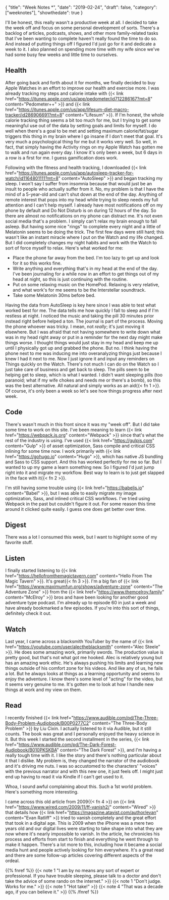 {
  "title": "Week Notes *",
  "date": "2019-02-24",
  "draft": false,
  "category": ["weeknotes"],
  "showthedate": true
}

I'll be honest, this really wasn't a productive week at all. I decided to take the week off and focus on some personal development of sorts. There's a backlog of articles, podcasts, shows, and other more family-related tasks that I've been wanting to complete haven't really found the time to do so. And instead of putting things off I figured I'd just go for it and dedicate a week to it. I also planned on spending more time with my wife since we've had some busy few weeks and little time to ourselves.

## Health
After going back and forth about it for months, we finally decided to buy Apple Watches in an effort to improve our health and exercise more. I was already tracking my steps and calorie intake with {{< link href="https://itunes.apple.com/us/app/pedometer/id712286167?mt=8" content="Pedometer++" >}} and {{< link href="https://itunes.apple.com/us/app/lifesum-diet-macro-tracker/id286906691?mt=8" content="Lifesum" >}}. If I'm honest, the whole calorie tracking thing seems a bit too much for me, but I trying to get some meaningful use out of the data by setting goals and limits for myself. I do well when there's a goal to be met and setting maximum calorie/fat/sugar triggers this thing in my brain where I go insane if I don't meet that goal. It's very much a psychological thing for me but it works very well. So well, in fact, that simply having the Activity rings on my Apple Watch has gotten me to walk and run again every day. I know it's only been a week, but 6 days in a row is a first for me. I guess gamification does work.

Following with the fitness and health tracking, I downloaded {{< link href="https://itunes.apple.com/us/app/autosleep-tracker-for-watch/id1164801111?mt=8" content="AutoSleep" >}} and began tracking my sleep. I won't say I suffer from insomnia because that would just be an insult to people who actually suffer from it. No, my problem is that I have the mind of a 5-year-old and can't shut down at the end of the day. Anything of remote interest that pops into my head while trying to sleep needs my full attention and I can't help myself. I already have most notifications off on my phone by default and Do Not Disturb is on during 12 hours of the day. So there are almost no notifications on my phone can distract me. It's not even social media that's a problem. I simply can't relax my brain enough to fall asleep. But having some nice "rings" to complete every night and a little of Melatonin seems to be doing the trick. The first few days were still hard; this wasn't like an instant miracle where I put on the Watch and my life changed. But I did completely changes my night habits and work with the Watch to sort of force myself to relax. Here's what worked for me:
- Place the phone far away from the bed. I'm too lazy to get up and look for it so this works fine.
- Write anything and everything that's in my head at the end of the day. I've been journaling for a while now in an effort to get things out of my head at night, so this is just continuing with the routine.
- Put on some relaxing music on the HomePod. Relaxing is very relative, and what work's for me seems to be the Interstellar soundtrack.
- Take some Melatonin 30ms before bed.

Having the data from AutoSleep is key here since I was able to test what worked best for me. The data tells me how quickly I fall to sleep and if I'm restless at night. I noticed the music and taking the pill 30 minutes prior instead right before helped a ton. The journal is part of the process. Moving the phone whoever was tricky. I mean, not *really*; it's just moving it elsewhere. But I was afraid that not having somewhere to write down what was in my head right away or put in a reminder for the next day might make things worse. I thought things would just stay in my head and keep me up until I physically got up and grabbed the phone. But no. I think having the phone next to me was inducing me into overanalyzing things just because I knew I had it next to me. Now I just ignore it and input any reminders on Things quickly on the Watch. There's not much I can do on the Watch so I just take care of business and get back to sleep. The pills seem to be helping get to sleep, which is what I wanted. I didn't want sleeping pills (too paranoid; what if my wife chokes and needs me or there's a bomb), so this was the best alternative. All natural and simply works as an aid{{< fn 1 >}}. Of course, it's only been a week so let's see how things progress after next week.

## Code
There's wasn't much in this front since it was my "week off". But I did take some time to work on this site. I've been meaning to learn {{< link href="https://webpack.js.org" content="Webpack" >}} since that's what the rest of the industry is using. I've used {{< link href="https://gulpjs.com" content="Gulp" >}} of asset optimization, Sass compile and critical CSS inlining for some time now. I work primarily with {{< link href="https://gohugo.io" content="Hugo" >}}, which has native JS bundling and Sass to CSS support. And this has worked perfectly for me so far. But I wanted to up my game a learn something new. So I figured I'd just jump right into it and migrate my workflow. Best way to learn is to just get slapped in the face with it{{< fn 2 >}}.

I'm still having some trouble using {{< link href="https://babeljs.io" content="Babel" >}}, but I was able to easily migrate my image optimization, Sass, and inlined critical CSS workflows. I've tried using Webpack in the past but couldn't figure it out. For some reason this time around it clicked quite easily. I guess one does get better over time.

## Digest
There was a lot I consumed this week, but I want to highlight some of my favorite stuff.

## Listen
I finally started listening to {{< link href="https://hellofromthemagictavern.com" content="Hello From The Magic Tavern" >}}. It's great{{< fn 3 >}}. I'm a big fan of {{< link href="https://www.maximumfun.org/shows/adventure-zone" content="The Adventure Zone" >}} from the {{< link href="https://www.themcelroy.family" content="McElroy" >}} bros and have been looking for another good adventure type podcast. I'm already up to episode 60 in just a week and have already bookmarked a few episodes. If you're into this sort of things, definitely check it out.

## Watch
Last year, I came across a blacksmith YouTuber by the name of {{< link href="https://youtube.com/user/alectheblacksmith" content="Alec Steele" >}}. He does some amazing work, primarily swords. The production value is pretty good, but that's not what got me hooked. Alec is relatively young but has an amazing work ethic. He's always pushing his limits and learning new things outside of his comfort zone for his videos. And like any of us, he fails a lot. But he always looks at things as a learning opportunity and seems to enjoy the adventure. I know there's some level of "acting" for the video, but it seems very genuine to me. It's gotten me to look at how I handle new things at work and my view on them.

## Read
I recently finished {{< link href="https://www.audible.com/pd/The-Three-Body-Problem-Audiobook/B00P0277C2" content="The Three-Body Problem" >}} by Liu Cixin. I actually listened to it via Audible, but it still counts. The book was great and I personally enjoyed the heavy science in it. But this week I started the second installment in the series, {{< link href="https://www.audible.com/pd/The-Dark-Forest-Audiobook/B010PKSKBA" content="The Dark Forest" >}}, and I'm having a really tough time with it. I like the story and there's nothing particular about it that I dislike. My problem is, they changed the narrator of the audiobook and it's driving me nuts. I was so accustomed to the characters' "voices" with the previous narrator and with this new one, it just feels off. I might just end up having to read it via Kindle if I can't get used to it.

Whoa, I sound awful complaining about this. Such a 1st world problem. Here's something more interesting.

I came across this old article from 2009{{< fn 4 >}} on {{< link href="https://www.wired.com/2009/11/ff-vanish2/" content="Wired" >}} that details how {{< link href="https://magazine.atavist.com/author/evan" content="Evan Ratliff" >}} tried to vanish completely and the great effort that took in a digital age. This is 2009 when the iPhone was a mere two years old and our digital lives were starting to take shape into what they are now where it's nearly impossible to vanish. In the article, he chronicles his process and efforts from start to finish and everything he went through to make it happen. There's a lot more to this, including how it became a social media hunt and people actively looking for him everywhere. It's a great read and there are some follow-up articles covering different aspects of the ordeal.

{{% fnref %}}
{{< note 1 "I am by no means any sort of expert or professional. If you have trouble sleeping, please talk to a doctor and don't take the advice of some rando on the internet." >}}
{{< note 1 "Don't judge. Works for me." >}}
{{< note 1 "Hot take!" >}}
{{< note 4 "That was a decade ago, if you can believe it." >}}
{{% /fnref %}}